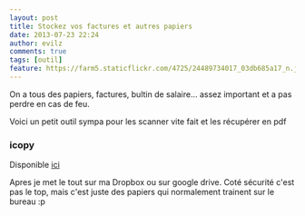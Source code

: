 ```yaml
---
layout: post
title: Stockez vos factures et autres papiers
date: 2013-07-23 22:24
author: evilz
comments: true
tags: [outil]
feature: https://farm5.staticflickr.com/4725/24489734017_03db685a17_n.jpg
---
```

On a tous des papiers, factures, bultin de salaire... assez important et a pas perdre en cas de feu.

Voici un petit outil sympa pour les scanner vite fait et les récupérer en pdf

### icopy

Disponible <a href="http://icopy.sourceforge.net/?page_id=72">ici</a>

Apres je met le tout sur ma Dropbox ou sur google drive.
Coté sécurité c'est pas le top, mais c'est juste des papiers qui normalement trainent sur le bureau :p
